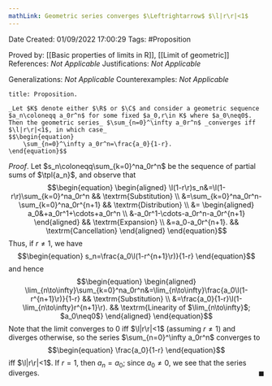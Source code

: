 ```yaml
---
mathLink: Geometric series converges $\Leftrightarrow$ $\l|r\r|<1$
---
```


<div class="topSpace"></div>

Date Created: 01/09/2022 17:00:29
Tags: #Proposition

Proved by: [[Basic properties of limits in R]], [[Limit of geometric]]
References: _Not Applicable_
Justifications: _Not Applicable_

Generalizations: _Not Applicable_
Counterexamples: _Not Applicable_

``` ad-Proposition
title: Proposition.

_Let $K$ denote either $\R$ or $\C$ and consider a geometric sequence $a_n\coloneqq a_0r^n$ for some fixed $a_0,r\in K$ where $a_0\neq0$. Then the geometric series_ $\sum_{n=0}^\infty a_0r^n$ _converges iff $\l|r\r|<1$, in which case_
$$\begin{equation}
    \sum_{n=0}^\infty a_0r^n=\frac{a_0}{1-r}.
\end{equation}$$

```

_Proof_. Let $s_n\coloneqq\sum_{k=0}^na_0r^n$ be the sequence of partial sums of $\tpl{a_n}$, and observe that
$$\begin{equation}
    \begin{aligned}
        \l(1-r\r)s_n&=\l(1-r\r)\sum_{k=0}^na_0r^n && \textrm{Substitution} \\
        &=\sum_{k=0}^na_0r^n-\sum_{k=0}^na_0r^{n+1} && \textrm{Distribution} \\
        &=
            \begin{aligned}
                a_0&+a_0r^1+\cdots+a_0r^n \\
                &-a_0r^1-\cdots-a_0r^n-a_0r^{n+1}
            \end{aligned} && \textrm{Expansion} \\
        &=a_0-a_0r^{n+1}. && \textrm{Cancellation}
    \end{aligned}
\end{equation}$$
Thus, if $r\neq 1$, we have
$$\begin{equation}
    s_n=\frac{a_0\l(1-r^{n+1}\r)}{1-r}
\end{equation}$$
and hence
$$\begin{equation}
    \begin{aligned}
        \lim_{n\to\infty}\sum_{k=0}^na_0r^n&=\lim_{n\to\infty}\frac{a_0\l(1-r^{n+1}\r)}{1-r} && \textrm{Substitution} \\
        &=\frac{a_0}{1-r}\l(1-\lim_{n\to\infty}r^{n+1}\r). && \textrm{Linearity of $\lim_{n\to\infty}$; $a_0\neq0$}
    \end{aligned}
\end{equation}$$
Note that the limit converges to $0$ iff $\l|r\r|<1$ (assuming $r\neq1$) and diverges otherwise, so the series $\sum_{n=0}^\infty a_0r^n$ converges to
$$\begin{equation}
    \frac{a_0}{1-r}
\end{equation}$$
iff $\l|r\r|<1$. If $r=1$, then $a_n=a_0$; since $a_0\neq0$, we see that the series diverges.<span style="float:right;">$\blacksquare$</span>

